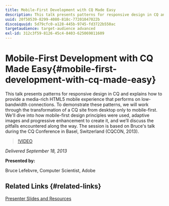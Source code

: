 ```yaml
---
title: Mobile-First Development with CQ Made Easy
description: This talk presents patterns for responsive design in CQ and explains how to provide a media-rich HTML5 mobile experience that performs on low-bandwidth connections. To demonstrate these patterns, we will work through the transformation of a CQ site from desktop only to mobile-first. We'll dive into how mobile-first design principles were used, adaptive images and progressive enhancement to create it, and we’ll discuss the pitfalls encountered along the way. The session is based on Bruce's talk during the CQ Conference in Basel, Switzerland (CQCON, 2013).
uuid: 20f50539-8299-4080-818c-77201047022b
discoiquuid: 5d79cfc0-a128-445b-9745-fd3722b550ac
targetaudience: target-audience advanced
exl-id: 312c3f59-8126-45c4-8403-625069811609
---
```

# Mobile-First Development with CQ Made Easy{#mobile-first-development-with-cq-made-easy}

This talk presents patterns for responsive design in CQ and explains how to provide a media-rich HTML5 mobile experience that performs on low-bandwidth connections. To demonstrate these patterns, we will work through the transformation of a CQ site from desktop only to mobile-first. We'll dive into how mobile-first design principles were used, adaptive images and progressive enhancement to create it, and we’ll discuss the pitfalls encountered along the way. The session is based on Bruce's talk during the CQ Conference in Basel, Switzerland (CQCON, 2013). 

>[!VIDEO](https://video.tv.adobe.com/v/19572/?quality=9)

*Delivered September 18, 2013*

**Presented by:**

Bruce Lefebvre, Computer Scientist, Adobe

## Related Links {#related-links}

[Presenter Slides and Resources](http://brucelefebvre.com/blog/2013/09/18/cq-gems-mobile-first-development/)
